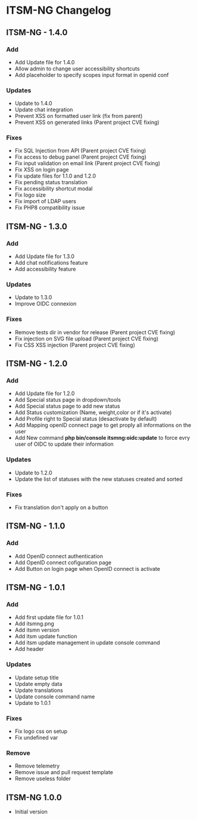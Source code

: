 # ITSM-NG Changelog

## ITSM-NG - 1.4.0

### Add

* Add Update file for 1.4.0
* Allow admin to change user accessibility shortcuts
* Add placeholder to specify scopes input format in openid conf

### Updates

* Update to 1.4.0
* Update chat integration
* Prevent XSS on formatted user link (fix from parent)
* Prevent XSS on generated links (Parent project CVE fixing)

### Fixes

* Fix SQL Injection from API (Parent project CVE fixing)
* Fix access to debug panel (Parent project CVE fixing)
* Fix input validation on email link (Parent project CVE fixing)
* Fix XSS on login page
* Fix update files for 1.1.0 and 1.2.0
* Fix pending status translation
* Fix accessibility shortcut modal
* Fix logo size
* Fix import of LDAP users
* Fix PHP8 compatibility issue

## ITSM-NG - 1.3.0

### Add

* Add Update file for 1.3.0
* Add chat notifications feature
* Add accessibility feature

### Updates

* Update to 1.3.0
* Improve OIDC connexion

### Fixes

* Remove tests dir in vendor for release (Parent project CVE fixing)
* Fix injection on SVG file upload (Parent project CVE fixing)
* Fix CSS XSS injection (Parent project CVE fixing)

## ITSM-NG - 1.2.0

### Add

* Add Update file for 1.2.0
* Add Special status page in dropdown/tools
* Add Special status page to add new status
* Add Status customization (Name, weight,color or if it's activate)
* Add Profile right to Special status (desactivate by default)
* Add Mapping openID connect page to get proply all informations on the user
* Add New command **php bin/console itsmng:oidc:update** to force evry user of OIDC to update their information

### Updates

* Update to 1.2.0
* Update the list of statuses with the new statuses created and sorted

### Fixes

* Fix translation don't apply on a button

## ITSM-NG - 1.1.0

### Add

* Add OpenID connect authentication
* Add OpenID connect cofiguration page
* Add Button on login page when OpenID connect is activate

## ITSM-NG - 1.0.1

### Add

* Add first update file for 1.0.1
* Add itsmng.png
* Add itsmn version
* Add itsm update function
* Add itsm update management in update console command
* Add header

### Updates

* Update setup title
* Update empty data
* Update translations
* Update console command name
* Update to 1.0.1

### Fixes

* Fix logo css on setup
* Fix undefined var

### Remove

* Remove telemetry
* Remove issue and pull request template
* Remove useless folder

## ITSM-NG 1.0.0

* Initial version